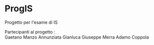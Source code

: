 # ProgIS
Progetto per l'esame di IS

Partecipanti al progetto :  
                            Gaetano Manzo
                            Annunziata Gianluca
                            Giuseppe Merra
                            Adamo Coppola
